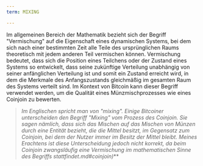 ```yaml
---
term: MIXING

---
```

Im allgemeinen Bereich der Mathematik bezieht sich der Begriff "Vermischung" auf die Eigenschaft eines dynamischen Systems, bei dem sich nach einer bestimmten Zeit alle Teile des ursprünglichen Raums theoretisch mit jedem anderen Teil vermischen können. Vermischung bedeutet, dass sich die Position eines Teilchens oder der Zustand eines Systems so entwickelt, dass seine zukünftige Verteilung unabhängig von seiner anfänglichen Verteilung ist und somit ein Zustand erreicht wird, in dem die Merkmale des Anfangszustands gleichmäßig im gesamten Raum des Systems verteilt sind. Im Kontext von Bitcoin kann dieser Begriff verwendet werden, um die Qualität eines Münzmischprozesses wie eines Coinjoin zu bewerten.

> *Im Englischen spricht man von "mixing". Einige Bitcoiner unterscheiden den Begriff "Mixing" vom Prozess des Coinjoin. Sie sagen nämlich, dass sich das Mischen auf das Mischen von Münzen durch eine Entität bezieht, die die Mittel besitzt, im Gegensatz zum Coinjoin, bei dem der Nutzer immer im Besitz der Mittel bleibt. Meines Erachtens ist diese Unterscheidung jedoch nicht korrekt, da beim Coinjoin zwangsläufig eine Vermischung im mathematischen Sinne des Begriffs stattfindet.md#coinjoin)***